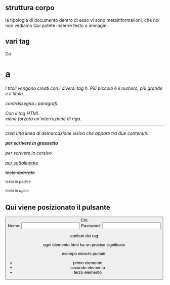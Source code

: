 ## struttura corpo

<!DOCTYPE html> la tipologia di documento
<html>
<head> dentro di esso vi sono metainforma\ioni, che noi non vediamo
<title>Il titolo del vostro sito web</title>
</head>
<body>Qui potete inserire testo o immagini.</body>
</html>

## vari tag

Da <h1> a <h6> I titoli vengono creati con i diversi tag h. Più piccolo è il numero, più grande è il titolo.

<p> contrassegna i paragrafi.

Con il tag HTML <br> viene forzata un’interruzione di riga.

<hr> crea una linea di demarcazione visiva che appare tra due contenuti.

<b> per scrivere in grassetto</b>

<i> per scrivere in corsivo</i>

<u> per sottolineare</u>

<s> testo sbarrato</s>

<sub> testo in pedice</sub>

<sup> testo in apice </sup>

<body>
<h2>Qui viene posizionato il pulsante</h2>
<button type="button">Clic</pulsante>
</body>

<body>
<form method="post" action="mailto:mail@esempio.it">
Nome: <input type="testo" name="nome" />
Password: <input type="password" name="password" />
</form>
</body>

attributi dei tag

ogni elemento html ha un preciso significato

esempo elenchi puntati:

<ul>
  <li>primo elemento</li>
  <li>secondo elemento</li>
  <li>terzo elemento</li>
</ul>
